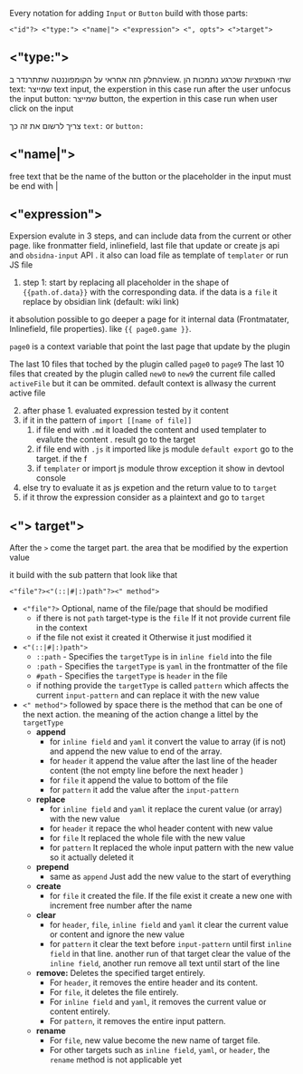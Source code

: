 Every notation for adding `Input` or `Button` build with those parts:

`<"id"?> <"type:"> <"name|"> <"expression"> <", opts"> <">target">`

## <"type:">
החלק הזה אחראי על הקומפוננטה שתתרנדר בview.
שתי האופציות שכרגע נתמכות הן 
text: שמייצר text input, the experstion in this case run after the user unfocus the input 
button: שמייצר button, the expertion in this case run when user click on the input

צריך לרשום את זה כך 
`text:` or `button:`

## <"name|">
free text that be the name of the button or the placeholder in the input
must be end with |

## <"expression">
Expersion evalute in 3 steps, and can include data from the current or other page. 
like fronmatter field, inlinefield, last file that update or create js api and `obsidna-input`
API . it also can load file as template of `templater` or run JS file 

1. step 1: start by replacing all placeholder in the shape of `{{path.of.data}}` with the corresponding data. if the data is a `file` it  replace by obsidian link (default: wiki link) 

it absolution possible to go deeper a page for it internal data (Frontmatater, Inlinefield, file properties). like `{{ page0.game }}`. 

`page0` is a context variable that point the last page that update by the plugin

The last 10 files that toched by the plugin called `page0` to `page9`
The last 10 files that created by the plugin called `new0` to `new9`
the current file called `activeFile` but it can be ommited. default context is allwasy the current active file


2. after phase 1.  evaluated expression tested by it content 
3. if it in the pattern of `import [[name of file]]`
	1. if file end with `.md` it loaded the content and used templater to evalute the content . result go to the target
	2. if file end with `.js` it imported like js module  `default export` go to the target. if the f
	3. if `templater` or import js module throw exception it show in devtool console
4. else try to evaluate it as js expetion and the return value to to `target`
5. if it throw the expression consider as a plaintext and go to `target`

## <"> target">
After the `>` come the target part. the area that be modified by the expertion value

it build with the sub pattern that look like that

`<"file"?><"(::|#|:)path"?><" method">`

- `<"file"?>` Optional, name of the file/page that should be modified
	- if there is not `path` target-type is the `file` If it not provide current file in the context
	- if the file not exist it created it Otherwise it just modified it
- `<"(::|#|:)path">` 
	- `::path` - Specifies the `targetType` is in `inline field` into the file
	- `:path` - Specifies the `targetType` is `yaml` in the frontmatter of the file
	- `#path` - Specifies the `targetType` is `header` in the file
	- if nothing provide the `targetType` is called `pattern` which affects the current `input-pattern` and can replace it with the new value
- `<" method">` followed by space there is the method that can be one of the next action. 
	the meaning of the action change a littel by the `targetType`
	- **append** 
		- for `inline field` and `yaml` it convert the value to array (if is not) and append the new value to end of the array.
		- for `header` it append the value after the last line of the header content (the not empty line before the next header )
		- for `file` it append the value to bottom of the file
		- for `pattern` it add the value after the `input-pattern`
	- **replace**
		-  for `inline field` and `yaml` it replace the curent value (or array) with the new value
		- for `header` it repace the whol header content with new value
		- for `file` It replaced the whole file with the new value
		- for `pattern` It replaced the whole input pattern with the new value so it actually deleted it
	- **prepend**
		- same as `append` Just add the new value to the start of everything
	- **create**
		- for `file` it created the file. If the file exist it create a new one with increment free number after the name
	- **clear**
		- for `header`, `file`, `inline field` and `yaml` it clear the current value  or content and ignore the new value
		- for `pattern` it clear the text before `input-pattern` until first `inline field` in that line. another run of that target clear the value of the `inline field`, another run remove all text until start of the line
	-  **remove:** Deletes the specified target entirely.
	    - For `header`, it removes the entire header and its content.
	    - For `file`, it deletes the file entirely.
	    - For `inline field` and `yaml`, it removes the current value or content entirely.
	    - For `pattern`, it removes the entire input pattern.
	- **rename**
		- For `file`, new value become the new name of target file.
		-  For other targets such as `inline field`, `yaml`, or `header`, the `rename` method is not applicable yet


